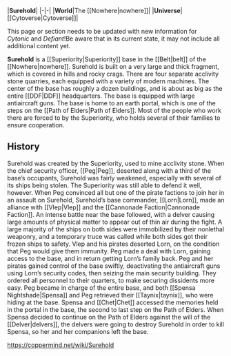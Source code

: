 |**Surehold**|
|-|-|
|**World**|The [[Nowhere\|nowhere]]|
|**Universe**|[[Cytoverse\|Cytoverse]]|

This page or section needs to be updated with new information for *Cytonic* and *Defiant*!Be aware that in its current state, it may not include all additional content yet.

**Surehold** is a [[Superiority\|Superiority]] base in the [[Belt\|belt]] of the [[Nowhere\|nowhere]]. Surehold is built on a very large and thick fragment, which is covered in hills and rocky crags. There are four separate acclivity stone quarries, each equipped with a variety of modern machines. The center of the base has roughly a dozen buildings, and is about as big as the entire [[DDF\|DDF]] headquarters. The base is equipped with large antiaircraft guns. The base is home to an earth portal, which is one of the steps on the [[Path of Elders\|Path of Elders]]. Most of the people who work there are forced to by the Superiority, who holds several of their families to ensure cooperation.

## History
Surehold was created by the Superiority, used to mine acclivity stone. When the chief security officer, [[Peg\|Peg]], deserted along with a third of the base’s occupants, Surehold was fairly weakened, especially with several of its ships being stolen. The Superiority was still able to defend it well, however. When Peg convinced all but one of the pirate factions to join her in an assault on Surehold, Surehold’s base commander, [[Lorn\|Lorn]], made an alliance with [[Vlep\|Vlep]] and the [[Cannonade Faction\|Cannonade Faction]]. An intense battle near the base followed, with a delver causing large amounts of physical matter to appear out of thin air during the fight. A large majority of the ships on both sides were immobilized by their nonlethal weaponry, and a temporary truce was called while both sides got their frozen ships to safety. Vlep and his pirates deserted Lorn, on the condition that Peg would give them immunity. Peg made a deal with Lorn, gaining access to the base, and in return getting Lorn’s family back. Peg and her pirates gained control of the base swiftly, deactivating the antiaircraft guns using Lorn’s security codes, then seizing the main security building. They ordered all personnel to their quarters, to make securing dissidents more easy. Peg became in charge of the entire base, and both [[Spensa Nightshade\|Spensa]] and Peg retrieved their [[Taynix\|taynix]], who were hiding at the base. Spensa and [[Chet\|Chet]] accessed the memories held in the portal in the base, the second to last step on the Path of Elders. When Spensa decided to continue on the Path of Elders against the will of the [[Delver\|delvers]], the delvers were going to destroy Surehold in order to kill Spensa, so her and her companions left the base.



https://coppermind.net/wiki/Surehold